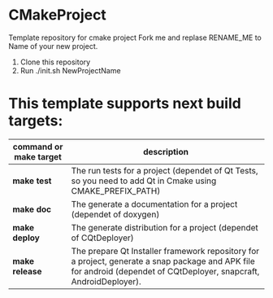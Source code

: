 # CMakeProject
Template repository for cmake project
Fork me and replase RENAME_ME to Name of your new project.

1. Clone this repository 
2. Run ./init.sh NewProjectName 

# This template supports next build targets:

|   command or make target   |  description    |
|------|------|
| **make test** | The run tests for a project (dependet of Qt Tests, so you need to add Qt in Cmake using CMAKE_PREFIX_PATH) |
| **make doc** | The generate a documentation for a project (dependet of doxygen) |
| **make deploy** | The generate distribution for a project (dependet of CQtDeployer) |
| **make release** | The prepare Qt Installer framework repository for a project, generate a snap package and APK file for android (dependet of CQtDeployer,  snapcraft, AndroidDeployer). |
